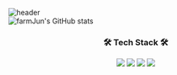 ![header](https://capsule-render.vercel.app/api?type=rounded&color=87FA72&height=100&section=header&text=🍎🍀🌷🌿박준영의%20사이버%20텃밭🌺🌱🌾🌳&fontSize=48&fontColor=FBFCFC&animation=fadeIn)
<br>
![farmJun's GitHub stats](https://github-readme-stats.vercel.app/api?username=farmJun&theme=default&show_icons=true)
<h3 align="center"><b> 🛠 Tech Stack 🛠</b></h3>
<p align="center">
  <img src="https://img.shields.io/badge/c++-00599C?style=for-the-badge&logo=c%2B%2B&logoColor=white"/> 
  <img src="https://img.shields.io/badge/JavaScript-F7DF1E?style=for-the-badge&logo=JavaSript&logoColor=white"/> 
  <img src="https://img.shields.io/badge/Java-007396?style=for-the-badge&logo=java&logoColor=white"/> 
  <img src="https://img.shields.io/badge/Python-3776AB?style=for-the-badge&logo=Python&logoColor=white">
</p>
